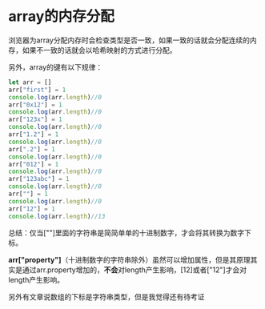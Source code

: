 # array的内存分配

浏览器为array分配内存时会检查类型是否一致，如果一致的话就会分配连续的内存，如果不一致的话就会以哈希映射的方式进行分配。

另外，array的键有以下规律：

```js
let arr = []
arr["first"] = 1
console.log(arr.length)//0
arr["0x12"] = 1
console.log(arr.length)//0
arr["123x"] = 1
console.log(arr.length)//0
arr["1.2"] = 1
console.log(arr.length)//0
arr[".2"] = 1
console.log(arr.length)//0
arr["012"] = 1
console.log(arr.length)//0
arr["123abc"] = 1
console.log(arr.length)//0
arr[""] = 1
console.log(arr.length)//0
arr["12"] = 1
console.log(arr.length)//13
```

总结：仅当[""]里面的字符串是简简单单的十进制数字，才会将其转换为数字下标。

**arr["property"]**（十进制数字的字符串除外）虽然可以增加属性，但是其原理其实是通过arr.property增加的，**不会**对length产生影响，[12]或者["12"]才会对length产生影响。

另外有文章说数组的下标是字符串类型，但是我觉得还有待考证
